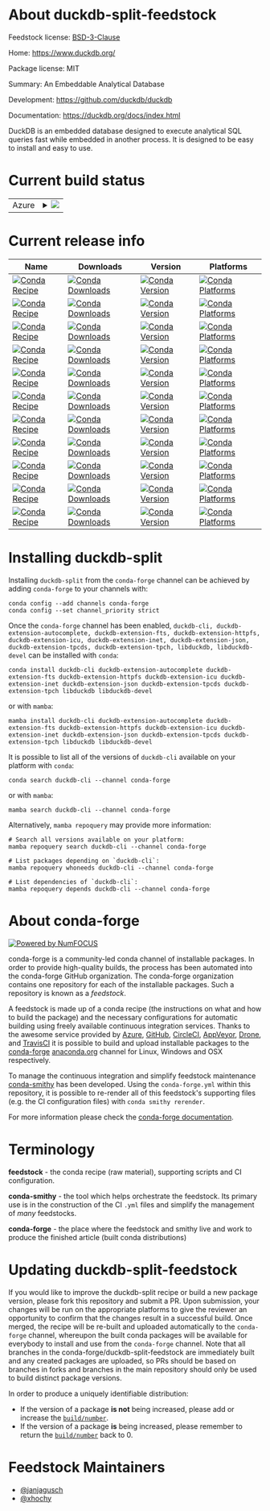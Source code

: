 About duckdb-split-feedstock
============================

Feedstock license: [BSD-3-Clause](https://github.com/conda-forge/duckdb-split-feedstock/blob/main/LICENSE.txt)

Home: https://www.duckdb.org/

Package license: MIT

Summary: An Embeddable Analytical Database

Development: https://github.com/duckdb/duckdb

Documentation: https://duckdb.org/docs/index.html

DuckDB is an embedded database designed to execute analytical SQL queries
fast while embedded in another process. It is designed to be easy to
install and easy to use.


Current build status
====================


<table>
    
  <tr>
    <td>Azure</td>
    <td>
      <details>
        <summary>
          <a href="https://dev.azure.com/conda-forge/feedstock-builds/_build/latest?definitionId=21046&branchName=main">
            <img src="https://dev.azure.com/conda-forge/feedstock-builds/_apis/build/status/duckdb-split-feedstock?branchName=main">
          </a>
        </summary>
        <table>
          <thead><tr><th>Variant</th><th>Status</th></tr></thead>
          <tbody><tr>
              <td>linux_64</td>
              <td>
                <a href="https://dev.azure.com/conda-forge/feedstock-builds/_build/latest?definitionId=21046&branchName=main">
                  <img src="https://dev.azure.com/conda-forge/feedstock-builds/_apis/build/status/duckdb-split-feedstock?branchName=main&jobName=linux&configuration=linux%20linux_64_" alt="variant">
                </a>
              </td>
            </tr><tr>
              <td>linux_aarch64</td>
              <td>
                <a href="https://dev.azure.com/conda-forge/feedstock-builds/_build/latest?definitionId=21046&branchName=main">
                  <img src="https://dev.azure.com/conda-forge/feedstock-builds/_apis/build/status/duckdb-split-feedstock?branchName=main&jobName=linux&configuration=linux%20linux_aarch64_" alt="variant">
                </a>
              </td>
            </tr><tr>
              <td>linux_ppc64le</td>
              <td>
                <a href="https://dev.azure.com/conda-forge/feedstock-builds/_build/latest?definitionId=21046&branchName=main">
                  <img src="https://dev.azure.com/conda-forge/feedstock-builds/_apis/build/status/duckdb-split-feedstock?branchName=main&jobName=linux&configuration=linux%20linux_ppc64le_" alt="variant">
                </a>
              </td>
            </tr><tr>
              <td>osx_64</td>
              <td>
                <a href="https://dev.azure.com/conda-forge/feedstock-builds/_build/latest?definitionId=21046&branchName=main">
                  <img src="https://dev.azure.com/conda-forge/feedstock-builds/_apis/build/status/duckdb-split-feedstock?branchName=main&jobName=osx&configuration=osx%20osx_64_" alt="variant">
                </a>
              </td>
            </tr><tr>
              <td>osx_arm64</td>
              <td>
                <a href="https://dev.azure.com/conda-forge/feedstock-builds/_build/latest?definitionId=21046&branchName=main">
                  <img src="https://dev.azure.com/conda-forge/feedstock-builds/_apis/build/status/duckdb-split-feedstock?branchName=main&jobName=osx&configuration=osx%20osx_arm64_" alt="variant">
                </a>
              </td>
            </tr>
          </tbody>
        </table>
      </details>
    </td>
  </tr>
</table>

Current release info
====================

| Name | Downloads | Version | Platforms |
| --- | --- | --- | --- |
| [![Conda Recipe](https://img.shields.io/badge/recipe-duckdb--cli-green.svg)](https://anaconda.org/conda-forge/duckdb-cli) | [![Conda Downloads](https://img.shields.io/conda/dn/conda-forge/duckdb-cli.svg)](https://anaconda.org/conda-forge/duckdb-cli) | [![Conda Version](https://img.shields.io/conda/vn/conda-forge/duckdb-cli.svg)](https://anaconda.org/conda-forge/duckdb-cli) | [![Conda Platforms](https://img.shields.io/conda/pn/conda-forge/duckdb-cli.svg)](https://anaconda.org/conda-forge/duckdb-cli) |
| [![Conda Recipe](https://img.shields.io/badge/recipe-duckdb--extension--autocomplete-green.svg)](https://anaconda.org/conda-forge/duckdb-extension-autocomplete) | [![Conda Downloads](https://img.shields.io/conda/dn/conda-forge/duckdb-extension-autocomplete.svg)](https://anaconda.org/conda-forge/duckdb-extension-autocomplete) | [![Conda Version](https://img.shields.io/conda/vn/conda-forge/duckdb-extension-autocomplete.svg)](https://anaconda.org/conda-forge/duckdb-extension-autocomplete) | [![Conda Platforms](https://img.shields.io/conda/pn/conda-forge/duckdb-extension-autocomplete.svg)](https://anaconda.org/conda-forge/duckdb-extension-autocomplete) |
| [![Conda Recipe](https://img.shields.io/badge/recipe-duckdb--extension--fts-green.svg)](https://anaconda.org/conda-forge/duckdb-extension-fts) | [![Conda Downloads](https://img.shields.io/conda/dn/conda-forge/duckdb-extension-fts.svg)](https://anaconda.org/conda-forge/duckdb-extension-fts) | [![Conda Version](https://img.shields.io/conda/vn/conda-forge/duckdb-extension-fts.svg)](https://anaconda.org/conda-forge/duckdb-extension-fts) | [![Conda Platforms](https://img.shields.io/conda/pn/conda-forge/duckdb-extension-fts.svg)](https://anaconda.org/conda-forge/duckdb-extension-fts) |
| [![Conda Recipe](https://img.shields.io/badge/recipe-duckdb--extension--httpfs-green.svg)](https://anaconda.org/conda-forge/duckdb-extension-httpfs) | [![Conda Downloads](https://img.shields.io/conda/dn/conda-forge/duckdb-extension-httpfs.svg)](https://anaconda.org/conda-forge/duckdb-extension-httpfs) | [![Conda Version](https://img.shields.io/conda/vn/conda-forge/duckdb-extension-httpfs.svg)](https://anaconda.org/conda-forge/duckdb-extension-httpfs) | [![Conda Platforms](https://img.shields.io/conda/pn/conda-forge/duckdb-extension-httpfs.svg)](https://anaconda.org/conda-forge/duckdb-extension-httpfs) |
| [![Conda Recipe](https://img.shields.io/badge/recipe-duckdb--extension--icu-green.svg)](https://anaconda.org/conda-forge/duckdb-extension-icu) | [![Conda Downloads](https://img.shields.io/conda/dn/conda-forge/duckdb-extension-icu.svg)](https://anaconda.org/conda-forge/duckdb-extension-icu) | [![Conda Version](https://img.shields.io/conda/vn/conda-forge/duckdb-extension-icu.svg)](https://anaconda.org/conda-forge/duckdb-extension-icu) | [![Conda Platforms](https://img.shields.io/conda/pn/conda-forge/duckdb-extension-icu.svg)](https://anaconda.org/conda-forge/duckdb-extension-icu) |
| [![Conda Recipe](https://img.shields.io/badge/recipe-duckdb--extension--inet-green.svg)](https://anaconda.org/conda-forge/duckdb-extension-inet) | [![Conda Downloads](https://img.shields.io/conda/dn/conda-forge/duckdb-extension-inet.svg)](https://anaconda.org/conda-forge/duckdb-extension-inet) | [![Conda Version](https://img.shields.io/conda/vn/conda-forge/duckdb-extension-inet.svg)](https://anaconda.org/conda-forge/duckdb-extension-inet) | [![Conda Platforms](https://img.shields.io/conda/pn/conda-forge/duckdb-extension-inet.svg)](https://anaconda.org/conda-forge/duckdb-extension-inet) |
| [![Conda Recipe](https://img.shields.io/badge/recipe-duckdb--extension--json-green.svg)](https://anaconda.org/conda-forge/duckdb-extension-json) | [![Conda Downloads](https://img.shields.io/conda/dn/conda-forge/duckdb-extension-json.svg)](https://anaconda.org/conda-forge/duckdb-extension-json) | [![Conda Version](https://img.shields.io/conda/vn/conda-forge/duckdb-extension-json.svg)](https://anaconda.org/conda-forge/duckdb-extension-json) | [![Conda Platforms](https://img.shields.io/conda/pn/conda-forge/duckdb-extension-json.svg)](https://anaconda.org/conda-forge/duckdb-extension-json) |
| [![Conda Recipe](https://img.shields.io/badge/recipe-duckdb--extension--tpcds-green.svg)](https://anaconda.org/conda-forge/duckdb-extension-tpcds) | [![Conda Downloads](https://img.shields.io/conda/dn/conda-forge/duckdb-extension-tpcds.svg)](https://anaconda.org/conda-forge/duckdb-extension-tpcds) | [![Conda Version](https://img.shields.io/conda/vn/conda-forge/duckdb-extension-tpcds.svg)](https://anaconda.org/conda-forge/duckdb-extension-tpcds) | [![Conda Platforms](https://img.shields.io/conda/pn/conda-forge/duckdb-extension-tpcds.svg)](https://anaconda.org/conda-forge/duckdb-extension-tpcds) |
| [![Conda Recipe](https://img.shields.io/badge/recipe-duckdb--extension--tpch-green.svg)](https://anaconda.org/conda-forge/duckdb-extension-tpch) | [![Conda Downloads](https://img.shields.io/conda/dn/conda-forge/duckdb-extension-tpch.svg)](https://anaconda.org/conda-forge/duckdb-extension-tpch) | [![Conda Version](https://img.shields.io/conda/vn/conda-forge/duckdb-extension-tpch.svg)](https://anaconda.org/conda-forge/duckdb-extension-tpch) | [![Conda Platforms](https://img.shields.io/conda/pn/conda-forge/duckdb-extension-tpch.svg)](https://anaconda.org/conda-forge/duckdb-extension-tpch) |
| [![Conda Recipe](https://img.shields.io/badge/recipe-libduckdb-green.svg)](https://anaconda.org/conda-forge/libduckdb) | [![Conda Downloads](https://img.shields.io/conda/dn/conda-forge/libduckdb.svg)](https://anaconda.org/conda-forge/libduckdb) | [![Conda Version](https://img.shields.io/conda/vn/conda-forge/libduckdb.svg)](https://anaconda.org/conda-forge/libduckdb) | [![Conda Platforms](https://img.shields.io/conda/pn/conda-forge/libduckdb.svg)](https://anaconda.org/conda-forge/libduckdb) |
| [![Conda Recipe](https://img.shields.io/badge/recipe-libduckdb--devel-green.svg)](https://anaconda.org/conda-forge/libduckdb-devel) | [![Conda Downloads](https://img.shields.io/conda/dn/conda-forge/libduckdb-devel.svg)](https://anaconda.org/conda-forge/libduckdb-devel) | [![Conda Version](https://img.shields.io/conda/vn/conda-forge/libduckdb-devel.svg)](https://anaconda.org/conda-forge/libduckdb-devel) | [![Conda Platforms](https://img.shields.io/conda/pn/conda-forge/libduckdb-devel.svg)](https://anaconda.org/conda-forge/libduckdb-devel) |

Installing duckdb-split
=======================

Installing `duckdb-split` from the `conda-forge` channel can be achieved by adding `conda-forge` to your channels with:

```
conda config --add channels conda-forge
conda config --set channel_priority strict
```

Once the `conda-forge` channel has been enabled, `duckdb-cli, duckdb-extension-autocomplete, duckdb-extension-fts, duckdb-extension-httpfs, duckdb-extension-icu, duckdb-extension-inet, duckdb-extension-json, duckdb-extension-tpcds, duckdb-extension-tpch, libduckdb, libduckdb-devel` can be installed with `conda`:

```
conda install duckdb-cli duckdb-extension-autocomplete duckdb-extension-fts duckdb-extension-httpfs duckdb-extension-icu duckdb-extension-inet duckdb-extension-json duckdb-extension-tpcds duckdb-extension-tpch libduckdb libduckdb-devel
```

or with `mamba`:

```
mamba install duckdb-cli duckdb-extension-autocomplete duckdb-extension-fts duckdb-extension-httpfs duckdb-extension-icu duckdb-extension-inet duckdb-extension-json duckdb-extension-tpcds duckdb-extension-tpch libduckdb libduckdb-devel
```

It is possible to list all of the versions of `duckdb-cli` available on your platform with `conda`:

```
conda search duckdb-cli --channel conda-forge
```

or with `mamba`:

```
mamba search duckdb-cli --channel conda-forge
```

Alternatively, `mamba repoquery` may provide more information:

```
# Search all versions available on your platform:
mamba repoquery search duckdb-cli --channel conda-forge

# List packages depending on `duckdb-cli`:
mamba repoquery whoneeds duckdb-cli --channel conda-forge

# List dependencies of `duckdb-cli`:
mamba repoquery depends duckdb-cli --channel conda-forge
```


About conda-forge
=================

[![Powered by
NumFOCUS](https://img.shields.io/badge/powered%20by-NumFOCUS-orange.svg?style=flat&colorA=E1523D&colorB=007D8A)](https://numfocus.org)

conda-forge is a community-led conda channel of installable packages.
In order to provide high-quality builds, the process has been automated into the
conda-forge GitHub organization. The conda-forge organization contains one repository
for each of the installable packages. Such a repository is known as a *feedstock*.

A feedstock is made up of a conda recipe (the instructions on what and how to build
the package) and the necessary configurations for automatic building using freely
available continuous integration services. Thanks to the awesome service provided by
[Azure](https://azure.microsoft.com/en-us/services/devops/), [GitHub](https://github.com/),
[CircleCI](https://circleci.com/), [AppVeyor](https://www.appveyor.com/),
[Drone](https://cloud.drone.io/welcome), and [TravisCI](https://travis-ci.com/)
it is possible to build and upload installable packages to the
[conda-forge](https://anaconda.org/conda-forge) [anaconda.org](https://anaconda.org/)
channel for Linux, Windows and OSX respectively.

To manage the continuous integration and simplify feedstock maintenance
[conda-smithy](https://github.com/conda-forge/conda-smithy) has been developed.
Using the ``conda-forge.yml`` within this repository, it is possible to re-render all of
this feedstock's supporting files (e.g. the CI configuration files) with ``conda smithy rerender``.

For more information please check the [conda-forge documentation](https://conda-forge.org/docs/).

Terminology
===========

**feedstock** - the conda recipe (raw material), supporting scripts and CI configuration.

**conda-smithy** - the tool which helps orchestrate the feedstock.
                   Its primary use is in the construction of the CI ``.yml`` files
                   and simplify the management of *many* feedstocks.

**conda-forge** - the place where the feedstock and smithy live and work to
                  produce the finished article (built conda distributions)


Updating duckdb-split-feedstock
===============================

If you would like to improve the duckdb-split recipe or build a new
package version, please fork this repository and submit a PR. Upon submission,
your changes will be run on the appropriate platforms to give the reviewer an
opportunity to confirm that the changes result in a successful build. Once
merged, the recipe will be re-built and uploaded automatically to the
`conda-forge` channel, whereupon the built conda packages will be available for
everybody to install and use from the `conda-forge` channel.
Note that all branches in the conda-forge/duckdb-split-feedstock are
immediately built and any created packages are uploaded, so PRs should be based
on branches in forks and branches in the main repository should only be used to
build distinct package versions.

In order to produce a uniquely identifiable distribution:
 * If the version of a package **is not** being increased, please add or increase
   the [``build/number``](https://docs.conda.io/projects/conda-build/en/latest/resources/define-metadata.html#build-number-and-string).
 * If the version of a package **is** being increased, please remember to return
   the [``build/number``](https://docs.conda.io/projects/conda-build/en/latest/resources/define-metadata.html#build-number-and-string)
   back to 0.

Feedstock Maintainers
=====================

* [@janjagusch](https://github.com/janjagusch/)
* [@xhochy](https://github.com/xhochy/)

